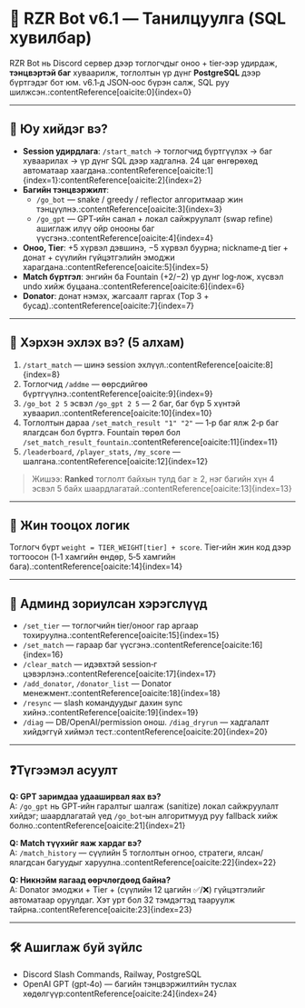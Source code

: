 # 📘 RZR Bot v6.1 — Танилцуулга (SQL хувилбар)

RZR Bot нь Discord сервер дээр тоглогчдыг оноо + tier‑ээр удирдаж, **тэнцвэртэй баг** хуваарилж, тоглолтын үр дүнг **PostgreSQL** дээр бүртгэдэг бот юм. v6.1‑д JSON‑оос бүрэн салж, SQL руу шилжсэн.:contentReference[oaicite:0]{index=0}

---

## 🚀 Юу хийдэг вэ?

- **Session удирдлага**: `/start_match` → тоглогчид бүртгүүлэх → баг хуваарилах → үр дүнг SQL дээр хадгална. 24 цаг өнгөрөхөд автоматаар хаагдана.:contentReference[oaicite:1]{index=1}:contentReference[oaicite:2]{index=2}
- **Багийн тэнцвэржилт**:
  - `/go_bot` — snake / greedy / reflector алгоритмаар жин тэнцүүлнэ.:contentReference[oaicite:3]{index=3}
  - `/go_gpt` — GPT‑ийн санал + локал сайжруулалт (swap refine) ашиглаж илүү ойр онооны баг үүсгэнэ.:contentReference[oaicite:4]{index=4}
- **Оноо, Tier**: +5 хүрвэл дэвшинэ, −5 хүрвэл буурна; nickname‑д tier + донат + сүүлийн гүйцэтгэлийн эмоджи харагдана.:contentReference[oaicite:5]{index=5}
- **Match бүртгэл**: энгийн ба Fountain (+2/−2) үр дүнг log‑лож, хүсвэл undo хийж буцаана.:contentReference[oaicite:6]{index=6}
- **Donator**: донат нэмэх, жагсаалт гаргах (Top 3 + бусад).:contentReference[oaicite:7]{index=7}

---

## 🧩 Хэрхэн эхлэх вэ? (5 алхам)

1. `/start_match` — шинэ session эхлүүл.:contentReference[oaicite:8]{index=8}
2. Тоглогчид `/addme` — өөрсдийгөө бүртгүүлнэ.:contentReference[oaicite:9]{index=9}
3. `/go_bot 2 5` эсвэл `/go_gpt 2 5` — 2 баг, баг бүр 5 хүнтэй хуваарил.:contentReference[oaicite:10]{index=10}
4. Тоглолтын дараа `/set_match_result "1" "2"` — 1‑р баг ялж 2‑р баг ялагдсан бол бүртгэ. Fountain төрөл бол `/set_match_result_fountain`.:contentReference[oaicite:11]{index=11}
5. `/leaderboard`, `/player_stats`, `/my_score` — шалгана.:contentReference[oaicite:12]{index=12}

> Жишээ: **Ranked** тоглолт байхын тулд баг ≥ 2, нэг багийн хүн 4 эсвэл 5 байх шаардлагатай.:contentReference[oaicite:13]{index=13}

---

## 🧠 Жин тооцох логик

Тоглогч бүрт `weight = TIER_WEIGHT[tier] + score`. Tier‑ийн жин код дээр тогтоосон (1‑1 хамгийн өндөр, 5‑5 хамгийн бага).:contentReference[oaicite:14]{index=14}

---

## 🔐 Админд зориулсан хэрэгслүүд

- `/set_tier` — тоглогчийн tier/оноог гар аргаар тохируулна.:contentReference[oaicite:15]{index=15}
- `/set_match` — гараар баг үүсгэнэ.:contentReference[oaicite:16]{index=16}
- `/clear_match` — идэвхтэй session‑г цэвэрлэнэ.:contentReference[oaicite:17]{index=17}
- `/add_donator`, `/donator_list` — Donator менежмент.:contentReference[oaicite:18]{index=18}
- `/resync` — slash командуудыг дахин sync хийнэ.:contentReference[oaicite:19]{index=19}
- `/diag` — DB/OpenAI/permission онош. `/diag_dryrun` — хадгалалт хийдэггүй хиймэл тест.:contentReference[oaicite:20]{index=20}

---

## ❓Түгээмэл асуулт

**Q: GPT заримдаа удааширвал яах вэ?**  
A: `/go_gpt` нь GPT‑ийн гаралтыг шалгаж (sanitize) локал сайжруулалт хийдэг; шаардлагатай үед `/go_bot`‑ын алгоритмууд руу fallback хийж болно.:contentReference[oaicite:21]{index=21}

**Q: Match түүхийг яаж хардаг вэ?**  
A: `/match_history` — сүүлийн 5 тоглолтын огноо, стратеги, ялсан/ялагдсан багуудыг харуулна.:contentReference[oaicite:22]{index=22}

**Q: Никнэйм яагаад өөрчлөгдөөд байна?**  
A: Donator эмоджи + Tier + (сүүлийн 12 цагийн ✅/❌) гүйцэтгэлийг автоматаар оруулдаг. Хэт урт бол 32 тэмдэгтэд тааруулж тайрна.:contentReference[oaicite:23]{index=23}

---

## 🛠 Ашиглаж буй зүйлс

- Discord Slash Commands, Railway, PostgreSQL  
- OpenAI GPT (gpt‑4o) — багийн тэнцвэржилтийн туслах хөдөлгүүр:contentReference[oaicite:24]{index=24}


